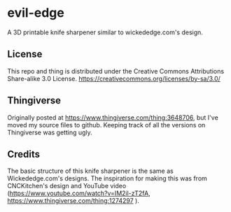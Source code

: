 # evil-edge
A 3D printable knife sharpener similar to wickededge.com's design.

## License
This repo and thing is distributed under the Creative Commons Attributions Share-alike 3.0 License.
https://creativecommons.org/licenses/by-sa/3.0/

## Thingiverse
Originally posted at https://www.thingiverse.com/thing:3648706, but I've moved my source files to github. Keeping track of all the versions on Thingiverse was getting ugly.

## Credits
The basic structure of this knife sharpener is the same as Wickededge.com's designs. The inspiration for making this was from CNCKitchen's design and YouTube video (https://www.youtube.com/watch?v=IM2il-zT2fA, https://www.thingiverse.com/thing:1274297 ).
